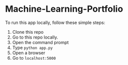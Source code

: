 # Machine-Learning-Portfolio

To run this app locally, follow these simple steps:
1. Clone this repo
2. Go to this repo locally.
3. Open the command prompt
4. Type `python app.py`
5. Open a browser
6. Go to `localhost:5000`